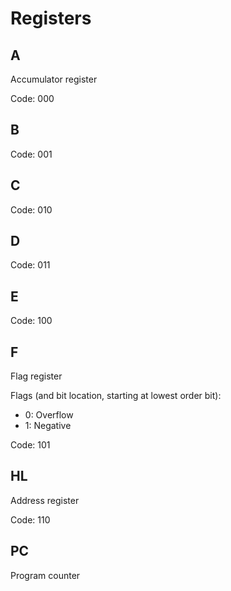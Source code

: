 # Registers

## A

Accumulator register

Code: 000

## B

Code: 001

## C

Code: 010

## D

Code: 011

## E

Code: 100

## F

Flag register

Flags (and bit location, starting at lowest order bit):

- 0: Overflow
- 1: Negative

Code: 101

## HL

Address register

Code: 110

## PC

Program counter
